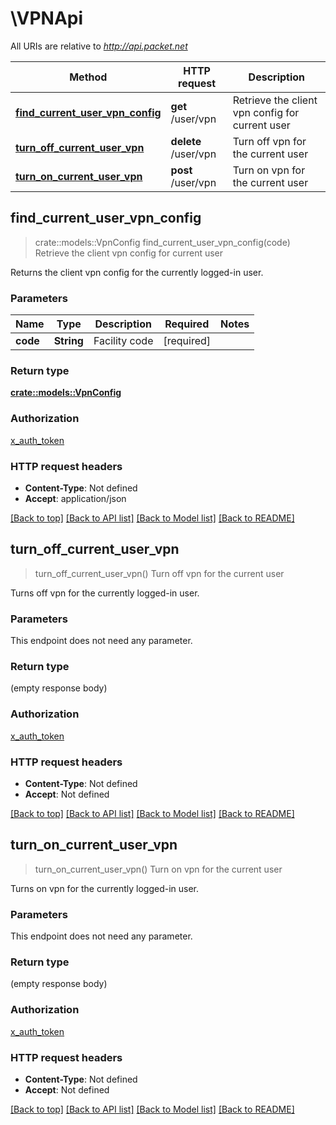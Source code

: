 # \VPNApi

All URIs are relative to *http://api.packet.net*

Method | HTTP request | Description
------------- | ------------- | -------------
[**find_current_user_vpn_config**](VPNApi.md#find_current_user_vpn_config) | **get** /user/vpn | Retrieve the client vpn config for current user
[**turn_off_current_user_vpn**](VPNApi.md#turn_off_current_user_vpn) | **delete** /user/vpn | Turn off vpn for the current user
[**turn_on_current_user_vpn**](VPNApi.md#turn_on_current_user_vpn) | **post** /user/vpn | Turn on vpn for the current user



## find_current_user_vpn_config

> crate::models::VpnConfig find_current_user_vpn_config(code)
Retrieve the client vpn config for current user

Returns the client vpn config for the currently logged-in user.

### Parameters


Name | Type | Description  | Required | Notes
------------- | ------------- | ------------- | ------------- | -------------
**code** | **String** | Facility code | [required] |

### Return type

[**crate::models::VpnConfig**](VPNConfig.md)

### Authorization

[x_auth_token](../README.md#x_auth_token)

### HTTP request headers

- **Content-Type**: Not defined
- **Accept**: application/json

[[Back to top]](#) [[Back to API list]](../README.md#documentation-for-api-endpoints) [[Back to Model list]](../README.md#documentation-for-models) [[Back to README]](../README.md)


## turn_off_current_user_vpn

> turn_off_current_user_vpn()
Turn off vpn for the current user

Turns off vpn for the currently logged-in user.

### Parameters

This endpoint does not need any parameter.

### Return type

 (empty response body)

### Authorization

[x_auth_token](../README.md#x_auth_token)

### HTTP request headers

- **Content-Type**: Not defined
- **Accept**: Not defined

[[Back to top]](#) [[Back to API list]](../README.md#documentation-for-api-endpoints) [[Back to Model list]](../README.md#documentation-for-models) [[Back to README]](../README.md)


## turn_on_current_user_vpn

> turn_on_current_user_vpn()
Turn on vpn for the current user

Turns on vpn for the currently logged-in user.

### Parameters

This endpoint does not need any parameter.

### Return type

 (empty response body)

### Authorization

[x_auth_token](../README.md#x_auth_token)

### HTTP request headers

- **Content-Type**: Not defined
- **Accept**: Not defined

[[Back to top]](#) [[Back to API list]](../README.md#documentation-for-api-endpoints) [[Back to Model list]](../README.md#documentation-for-models) [[Back to README]](../README.md)

